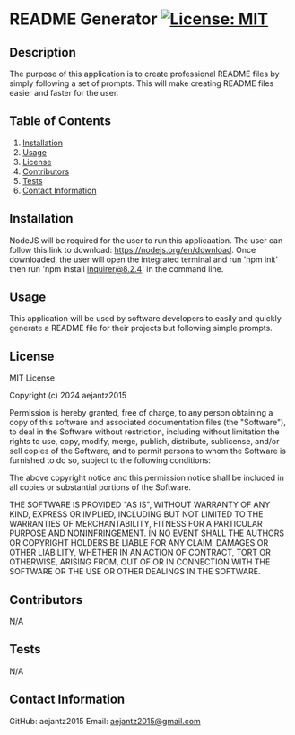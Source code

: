# README Generator [![License: MIT](https://img.shields.io/badge/License-MIT-yellow.svg)](https://opensource.org/licenses/MIT)

  ## Description
  The purpose of this application is to create professional README files by simply following a set of prompts. This will make creating README files easier and faster for the user.

  ## Table of Contents
  1. [Installation](#installation)
  2. [Usage](#usage)
  3. [License](#license)
  4. [Contributors](#contributors)
  5. [Tests](#tests)
  6. [Contact Information](#contact)

  ## Installation
  NodeJS will be required for the user to run this applicaation. The user can follow this link to download: https://nodejs.org/en/download. Once downloaded, the user will open the integrated terminal and run 'npm init' then run 'npm install inquirer@8.2.4' in the command line.

  ## Usage
  This application will be used by software developers to easily and quickly generate a README file for their projects but following simple prompts.

  ## License
  MIT License

Copyright (c) 2024 aejantz2015

Permission is hereby granted, free of charge, to any person obtaining a copy
of this software and associated documentation files (the "Software"), to deal
in the Software without restriction, including without limitation the rights
to use, copy, modify, merge, publish, distribute, sublicense, and/or sell
copies of the Software, and to permit persons to whom the Software is
furnished to do so, subject to the following conditions:

The above copyright notice and this permission notice shall be included in all
copies or substantial portions of the Software.

THE SOFTWARE IS PROVIDED "AS IS", WITHOUT WARRANTY OF ANY KIND, EXPRESS OR
IMPLIED, INCLUDING BUT NOT LIMITED TO THE WARRANTIES OF MERCHANTABILITY,
FITNESS FOR A PARTICULAR PURPOSE AND NONINFRINGEMENT. IN NO EVENT SHALL THE
AUTHORS OR COPYRIGHT HOLDERS BE LIABLE FOR ANY CLAIM, DAMAGES OR OTHER
LIABILITY, WHETHER IN AN ACTION OF CONTRACT, TORT OR OTHERWISE, ARISING FROM,
OUT OF OR IN CONNECTION WITH THE SOFTWARE OR THE USE OR OTHER DEALINGS IN THE
SOFTWARE.

  ## Contributors
  N/A

  ## Tests
  N/A

  ## Contact Information
  GitHub: aejantz2015
  Email: aejantz2015@gmail.com
